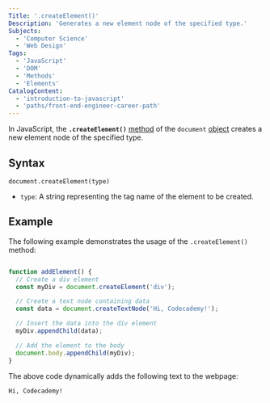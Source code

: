 ```yaml
---
Title: '.createElement()'
Description: 'Generates a new element node of the specified type.'
Subjects:
  - 'Computer Science'
  - 'Web Design'
Tags:
  - 'JavaScript'
  - 'DOM'
  - 'Methods'
  - 'Elements'
CatalogContent:
  - 'introduction-to-javascript'
  - 'paths/front-end-engineer-career-path'
---
```


In JavaScript, the **`.createElement()`** [method](https://www.codecademy.com/resources/docs/javascript/methods) of the `document` [object](https://www.codecademy.com/resources/docs/javascript/objects) creates a new element node of the specified type.

## Syntax

```pseudo
document.createElement(type)
```

- `type`: A string representing the tag name of the element to be created.

## Example

The following example demonstrates the usage of the `.createElement()` method:

```js

function addElement() {
  // Create a div element
  const myDiv = document.createElement('div');

  // Create a text node containing data
  const data = document.createTextNode('Hi, Codecademy!');

  // Insert the data into the div element
  myDiv.appendChild(data);

  // Add the element to the body
  document.body.appendChild(myDiv);
}
```

The above code dynamically adds the following text to the webpage:

```plaintext
Hi, Codecademy!
```
